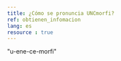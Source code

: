 ```yaml
---
title: ¿Cómo se pronuncia UNCmorfi?
ref: obtienen_infomacion
lang: es
resource : true
---
```


"u-ene-ce-morfi"